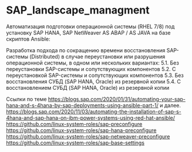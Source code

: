 # SAP_landscape_managment

Автоматизация подготовки операционной системы (RHEL 7/8) под установку SAP HANA, SAP NetWeaver AS ABAP / AS JAVA на базе скриптов Ansible:
            
Разработка подхода по сокращению времени восстановления SAP-системы (Distributed) в случае переустановки или разрушения операционной системы, в одном или нескольких вариантах:
            5.1. Без переустановки SAP-системы и сопутствующих компонентов
            5.2. С переустановкой SAP-системы и сопутствующих компонентов
            5.3. Без восстановления СУБД (SAP HANA, Oracle) из резервной копии
            5.4. С восстановлением СУБД (SAP HANA, Oracle) из резервной копии
 
 Ссылки по теме
https://blogs.sap.com/2020/01/31/automating-your-sap-hana-and-s-4hana-by-sap-deployments-using-ansible-part-1/  и далее.
https://blogs.sap.com/2020/11/03/automating-the-installation-of-sap-s-4hana-and-sap-hana-on-ibm-power-systems-using-red-hat-ansible/
https://github.com/linux-system-roles/sap-preconfigure
https://github.com/linux-system-roles/sap-hana-preconfigure
https://github.com/linux-system-roles/sap-netweaver-preconfigure
https://github.com/linux-system-roles/sap-base-settings
